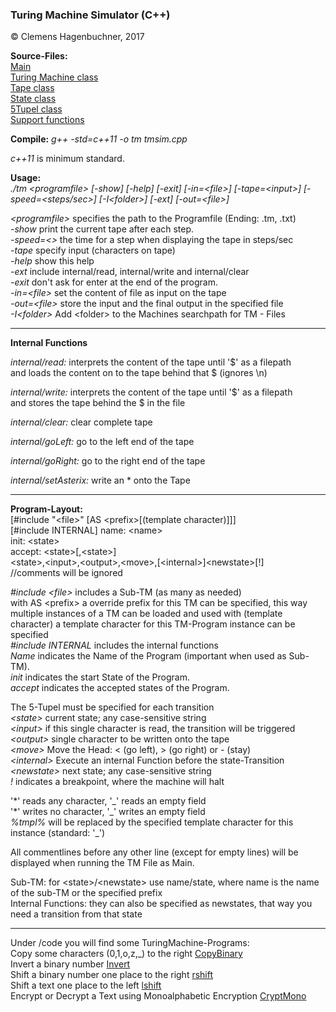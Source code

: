 ### Turing Machine Simulator (C++)

&copy; Clemens Hagenbuchner, 2017

**Source-Files:**  
[Main][mainsrc]  
[Turing Machine class][tmsrc]  
[Tape class][tapesrc]  
[State class][statesrc]  
[5Tupel class][tupelsrc]  
[Support functions][supsrc]  

**Compile:**  *g++ -std=c++11 -o tm tmsim.cpp*

*c++11* is minimum standard.

**Usage:**  
*./tm &lt;programfile&gt; [-show] [-help] [-exit] [-in=&lt;file&gt;] [-tape=&lt;input&gt;] [-speed=&lt;steps/sec&gt;] [-I&lt;folder&gt;] [-ext] [-out=&lt;file&gt;]*

*&lt;programfile&gt;*   specifies the path to the Programfile (Ending: .tm, .txt)  
*-show*           print the current tape after each step.  
*-speed=&lt;&gt;*       the time for a step when displaying the tape in steps/sec  
*-tape*           specify input (characters on tape)  
*-help*           show this help  
*-ext*            include internal/read, internal/write and internal/clear  
*-exit*           don't ask for enter at the end of the program.  
*-in=&lt;file&gt;*      set the content of file as input on the tape  
*-out=&lt;file&gt;*     store the input and the final output in the specified file  
*-I&lt;folder&gt;*      Add &lt;folder&gt; to the Machines searchpath for TM - Files  

---

**Internal Functions**

*internal/read:* interprets the content of the tape until '$' as a filepath  
                and loads the content on to the tape behind that $ (ignores \n)
                
*internal/write:* interprets the content of the tape until '$' as a filepath  
                and stores the tape behind the $ in the file  
                
*internal/clear:* clear complete tape  

*internal/goLeft:* go to the left end of the tape

*internal/goRight:* go to the right end of the tape

*internal/setAsterix:* write an \* onto the Tape

---

**Program-Layout:**    
\[#include "&lt;file&gt;" \[AS &lt;prefix&gt;\[(template character)\]\]\]  
\[#include INTERNAL\]
name: &lt;name&gt;  
init: &lt;state&gt;  
accept: &lt;state&gt;\[,&lt;state&gt;\]  
&lt;state&gt;,&lt;input&gt;,&lt;output&gt;,&lt;move&gt;,\[&lt;internal&gt;\]&lt;newstate&gt;\[!\]  
//comments will be ignored  

*#include &lt;file&gt;* includes a Sub-TM (as many as needed)  
   with AS &lt;prefix&gt; a override prefix for this TM can be specified, this way multiple instances of a TM can be loaded and used 
   with (template character) a template character for this TM-Program instance can be specified   
*#include INTERNAL* includes the internal functions  
*Name*            indicates the Name of the Program (important when used as Sub-TM).  
*init*            indicates the start State of the Program.  
*accept*          indicates the accepted states of the Program.  

The 5-Tupel must be specified for each transition  
*&lt;state&gt;*         current state; any case-sensitive string  
*&lt;input&gt;*         if this single character is read, the transition will be triggered  
*&lt;output&gt;*        single character to be written onto the tape  
*&lt;move&gt;*          Move the Head: &lt; (go left), &gt; (go right) or - (stay)  
*&lt;internal&gt;*      Execute an internal Function before the state-Transition  
*&lt;newstate&gt;*      next state; any case-sensitive string  
*!*                      indicates a breakpoint, where the machine will halt

'\*' reads any character, '\_' reads an empty field  
'\*' writes no character, '\_' writes an empty field  
*%tmpl%* will be replaced by the specified template character for this instance (standard: '\_')  

All commentlines before any other line (except for empty lines) will be displayed 
when running the TM File as Main. 

Sub-TM: for &lt;state&gt;/&lt;newstate&gt; use name/state, where name is the name of the sub-TM or the specified prefix  
Internal Functions:  they can also be specified as newstates, that way you need a transition from that state  

---

Under /code you will find some TuringMachine-Programs:  
Copy some characters (0,1,o,z,_) to the right [CopyBinary](code/copybinary.tm)  
Invert a binary number [Invert](code/not.tm)  
Shift a binary number one place to the right [rshift](code/rshift.tm)  
Shift a text one place to the left [lshift](code/lshiftAZ.tm)  
Encrypt or Decrypt a Text using Monoalphabetic Encryption [CryptMono](code/cryptMono.tm)  

[mainsrc]: source/tmsim.cpp  
[tmsrc]: source/turingmachine.h  
[tapesrc]: source/tape.h  
[statesrc]: source/state.h  
[tupelsrc]: source/transition.h 
[supsrc]: source/support.h  